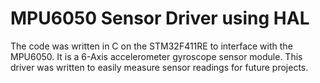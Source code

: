 # MPU6050 Sensor Driver using HAL 

The code was written in C on the STM32F411RE to interface with the MPU6050. It is a 
6-Axis accelerometer gyroscope sensor module. This driver was written to easily measure sensor readings
for future projects. 
